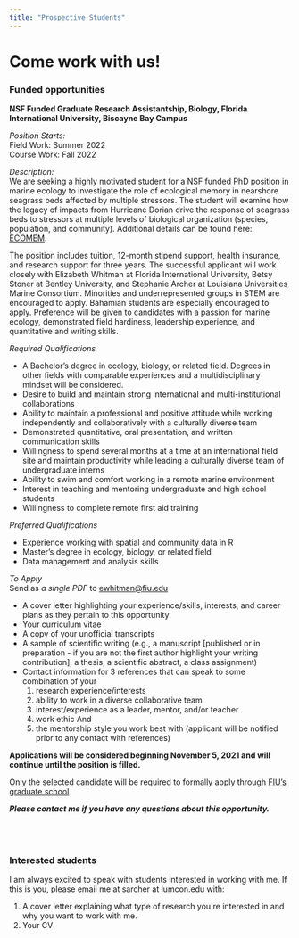 ```yaml
---
title: "Prospective Students"
---  
```


# **Come work with us!**   

### Funded opportunities  

**NSF Funded Graduate Research Assistantship, Biology, Florida International University, Biscayne Bay Campus**  

*Position Starts:*  
Field Work: Summer 2022  
Course Work: Fall 2022  

*Description:*  
We are seeking a highly motivated student for a NSF funded PhD position in marine ecology to investigate the role of ecological memory in nearshore seagrass beds affected by multiple stressors. The student will examine how the legacy of impacts from Hurricane Dorian drive the response of seagrass beds to stressors at multiple levels of biological organization (species, population, and community). Additional details can be found here: [ECOMEM](https://www.nsf.gov/awardsearch/showAward?AWD_ID=2045212&HistoricalAwards=false).  

The position includes tuition, 12-month stipend support, health insurance, and research support for three years. The successful applicant will work closely with  Elizabeth Whitman at Florida International University, Betsy Stoner at Bentley University, and Stephanie Archer at Louisiana Universities Marine Consortium. Minorities and underrepresented groups in STEM are encouraged to apply. Bahamian students are especially encouraged to apply. Preference will be given to candidates with a passion for marine ecology, demonstrated field hardiness, leadership experience, and quantitative and writing skills.  

*Required Qualifications*  
  + A Bachelor’s degree in ecology, biology, or related field. Degrees in other fields with comparable experiences and a multidisciplinary mindset will be considered.  
  + Desire to build and maintain strong international and multi-institutional collaborations  
  + Ability to maintain a professional and positive attitude while working independently and collaboratively with a culturally diverse team  
  + Demonstrated quantitative, oral presentation, and written communication skills  
  + Willingness to spend several months at a time at an international field site and maintain productivity while leading a culturally diverse team of undergraduate interns  
  + Ability to swim and comfort working in a remote marine environment  
  + Interest in teaching and mentoring undergraduate and high school students 
  + Willingness to complete remote first aid training  
  
*Preferred Qualifications* 
  + Experience working with spatial and community data in R  
  + Master’s degree in ecology, biology, or related field  
  + Data management and analysis skills  
  
*To Apply*  
Send as *a single PDF* to ewhitman@fiu.edu  
  + A cover letter highlighting your experience/skills, interests, and career plans as they pertain to this opportunity  
  + Your curriculum vitae  
  + A copy of your unofficial transcripts  
  + A sample of scientific writing (e.g., a manuscript [published or in preparation - if you are not the first author highlight your writing contribution], a thesis, a scientific abstract, a class assignment)
  + Contact information for 3 references that can speak to some combination of your  
    1) research experience/interests  
    2) ability to work in a diverse collaborative team  
    3) interest/experience as a leader, mentor, and/or teacher  
    4) work ethic 
    And  
    5) the mentorship style you work best with (applicant will be notified prior to any contact with references)  

**Applications will be considered beginning November 5, 2021 and will continue until the position is filled.**  

Only the selected candidate will be required to formally apply through [FIU’s graduate school](https://admissions.fiu.edu/how-to-apply/graduate-applicant/index.html). 

***Please contact me if you have any questions about this opportunity.***  
<br>
<br>
<br>

### Interested students  

I am always excited to speak with students interested in working with me. If this is you, please email me at sarcher at lumcon.edu with:  
1. A cover letter explaining what type of research you're interested in and why you want to work with me.
2. Your CV  
